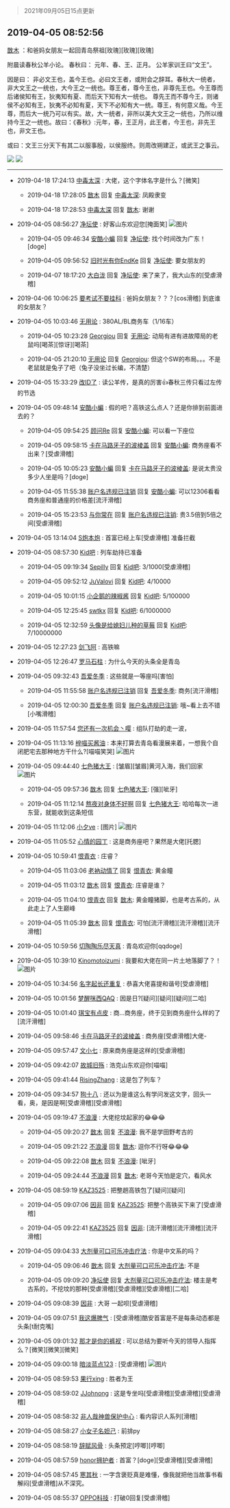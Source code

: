 > 2021年09月05日15点更新
<link rel="stylesheet" href="https://cdn.jsdelivr.net/gh/taotie6/sampleJSON@main/css/photo_show.css">


 ## 2019-04-05 08:52:56 

 [㪚木](https://www.coolapk.com/feed/11084932?shareKey=M2ZjOWNhNzQwNWUwNjEzMTc0YTI~) ：和爸妈女朋友一起回青岛祭祖[玫瑰][玫瑰][玫瑰]

附晨读春秋公羊小论。
春秋曰：
元年、春、王、正月。
公羊家训王曰“文王”。

因是曰：
非必文王也，盖今王也。必曰文王者，或附会之辞耳。春秋大一统者，非大文王之一统也，大今王之一统也。尊王者，尊今王也，非尊先王也<!--break-->。今王尊而后诸侯知有王，狄夷知有夏、而后天下知有大一统也。
尊先王而不尊今王，则诸侯不必知有王，狄夷不必知有夏，天下不必知有大一统。尊王，有何意义哉。今王尊，而后大一统乃可以有实。故，大一统者，非所以美大文王之一统也，乃所以维持今王之一统也。故曰：《春秋》:元年，春，王正月，此王者，今王也，非先王也，非文王也。

或曰：文王三分天下有其二以服事殷，以侯服终。则周改朔建正，或武王之事云。 

<div class="album">
<img class="img-item" src="https://image.coolapk.com/feed/2019/0405/08/1081091_1554425571_0831@3325x2494.jpg" />
<img class="img-item" src="https://image.coolapk.com/feed/2019/0405/08/1081091_1554425573_8804@1080x1104.jpg" />
</div>

 ------- 

- 2019-04-18 17:24:13 [中毒太深](uid=1159927) : 大佬，这个字体名字是什么？[微笑] 

    - 2019-04-18 17:28:05 [㪚木](uid=1081091) 回复 [中毒太深](uid=1159927): 凤殿隶变 

    - 2019-04-18 17:28:53 [中毒太深](uid=1159927) 回复 [㪚木](uid=1081091): 谢谢 

- 2019-04-05 08:56:27 [净坛使](uid=1518317) : 好客山东欢迎您[掩面笑] ![图片](https://image.coolapk.com/feed/2019/0405/08/1518317_1554425785_1428@742x566.jpg)

    - 2019-04-05 09:46:34 [安酷小蝙](uid=1010796) 回复 [净坛使](uid=1518317): 找个时间改为广东！[doge] 

    - 2019-04-05 09:56:52 [旧时光有你EndKe](uid=730697) 回复 [净坛使](uid=1518317): 要女朋友的 

    - 2019-04-07 18:17:20 [大白泷](uid=676873) 回复 [净坛使](uid=1518317): 来了来了，我大山东的[受虐滑稽] 

- 2019-04-06 10:06:25 [要考试不要挂科](uid=1332251) : 爸妈女朋友？？？[cos滑稽]
到底谁的女朋友？ 

- 2019-04-05 10:03:46 [无用论](uid=718653) : 380AL/BL商务车（1/16车） 

    - 2019-04-05 10:23:28 [Georgiou](uid=780327) 回复 [无用论](uid=718653): 动局有进有进故障局的老鼠吗[喝茶][惊讶][喝茶] 

    - 2019-04-05 21:20:10 [无用论](uid=718653) 回复 [Georgiou](uid=780327): 但这个SW的布局。。。不是老鼠就是兔子了吧（兔子没坐过长编，不清楚） 

- 2019-04-05 15:33:29 [改ID了](uid=2025314) : 读公羊传，是真的厉害👍春秋三传只看过左传的节选 

- 2019-04-05 09:48:14 [安酷小蝙](uid=1010796) : 假的吧？高铁这么点人？还是你排到前面进去的？ 

    - 2019-04-05 09:54:25 [顾问Re](uid=886479) 回复 [安酷小蝙](uid=1010796): 可以看一下座位 

    - 2019-04-05 09:58:15 [卡在马路牙子的波棱盖](uid=750489) 回复 [安酷小蝙](uid=1010796): 商务座看不出来？[受虐滑稽] 

    - 2019-04-05 10:05:23 [安酷小蝙](uid=1010796) 回复 [卡在马路牙子的波棱盖](uid=750489): 是说太贵没多少人坐是吗？[doge] 

    - 2019-04-05 11:55:38 [账户名违规已注销](uid=1039732) 回复 [安酷小蝙](uid=1010796): 可以12306看看商务座和普通座的价格差[流汗滑稽] 

    - 2019-04-05 15:23:53 [与你常在](uid=984731) 回复 [账户名违规已注销](uid=1039732): 贵3.5倍到5倍之间[受虐滑稽] 

- 2019-04-05 13:14:04 [S炮本炮](uid=1394623) : 首富已经上车[受虐滑稽]  准备拦截 

- 2019-04-05 08:57:30 [Kid吧](uid=531105) : 列车劫持已准备 

    - 2019-04-05 09:19:34 [Sepilly](uid=1042159) 回复 [Kid吧](uid=531105): 3/1000[受虐滑稽] 

    - 2019-04-05 09:52:12 [JuValovi](uid=1780252) 回复 [Kid吧](uid=531105): 4/10000 

    - 2019-04-05 10:01:15 [小企鹅的辣椒酱](uid=811615) 回复 [Kid吧](uid=531105): 5/100000 

    - 2019-04-05 12:25:45 [swtkx](uid=790461) 回复 [Kid吧](uid=531105): 6/1000000 

    - 2019-04-05 12:32:59 [头像是给媳妇儿种的草莓](uid=937268) 回复 [Kid吧](uid=531105): 7/10000000 

- 2019-04-05 12:27:23 [剑飞阿](uid=1634915) : 高铁嘛 

- 2019-04-05 12:26:47 [罗马石柱](uid=731761) : 为什么今天的头条全是青岛 

- 2019-04-05 09:32:43 [吾爱冬季](uid=853318) : 这些就是一等座吗[害怕] 

    - 2019-04-05 11:55:58 [账户名违规已注销](uid=1039732) 回复 [吾爱冬季](uid=853318): 商务[流汗滑稽] 

    - 2019-04-05 12:00:30 [吾爱冬季](uid=853318) 回复 [账户名违规已注销](uid=1039732): 哦~看上去不错[小嘴滑稽] 

- 2019-04-05 11:57:54 [您还有一次机会丶嘤](uid=1083983) : 组队打劫的走一波， 

- 2019-04-05 11:13:16 [梓喵买酱油](uid=653628) : 本来打算去青岛看漫展来着，一想我个自闭肥宅去那种地方干什么?[喵喵笑哭] ![图片](https://image.coolapk.com/feed/2019/0405/11/653628_1554433994_7574@702x552.jpg)

- 2019-04-05 09:44:40 [七色猪大王](uid=560239) : [皱眉][皱眉]黄河入海，我们回家 ![图片](https://image.coolapk.com/feed/2019/0405/09/560239_1554428678_1797@1080x1920.jpg)

    - 2019-04-05 09:57:36 [㪚木](uid=1081091) 回复 [七色猪大王](uid=560239): [强][呲牙] 

    - 2019-04-05 11:12:14 [熬夜对身体不好啊](uid=1541994) 回复 [七色猪大王](uid=560239): 哈哈每次一进东营，就能收到这条短信 

- 2019-04-05 11:12:06 [小夕ve](uid=562199) : [图片] ![图片](https://image.coolapk.com/feed/2019/0405/11/562199_1554433924_0768@1024x1024.jpg)

- 2019-04-05 11:05:52 [心情的园丁](uid=1728513) : 这是商务座吧？果然是大佬[托腮] 

- 2019-04-05 10:59:41 [恨青衣](uid=1108333) : 庄睿？ 

    - 2019-04-05 11:03:06 [老衲动情了](uid=961051) 回复 [恨青衣](uid=1108333): 黄金瞳 

    - 2019-04-05 11:03:12 [㪚木](uid=1081091) 回复 [恨青衣](uid=1108333): 庄睿是谁？ 

    - 2019-04-05 11:04:10 [恨青衣](uid=1108333) 回复 [㪚木](uid=1081091): 黄金瞳猪脚，也是考古系的，从此走上了人生巅峰 

    - 2019-04-05 11:05:39 [㪚木](uid=1081091) 回复 [恨青衣](uid=1108333): 可怕[流汗滑稽][流汗滑稽][流汗滑稽] 

- 2019-04-05 10:59:56 [切陶陶乐尽天真](uid=737950) : 青岛欢迎你[qqdoge] 

- 2019-04-05 10:39:10 [Kinomotoizumi](uid=1792429) : 我要和大佬在同一片土地落脚了？！ ![图片](https://image.coolapk.com/feed/2019/0405/10/1792429_1554431948_4052@1080x2340.jpg)

- 2019-04-05 10:34:56 [名字起长还重复](uid=485854) : 恭喜大佬喜提和谐号[受虐滑稽] 

- 2019-04-05 10:01:56 [梦醒咪西QAQ](uid=1444673) : 因是日?[疑问][疑问][疑问][二哈] 

- 2019-04-05 10:01:40 [琪宝有点皮](uid=2083094) : 商...商务座，终于见到商务座什么样的了[流汗滑稽] 

- 2019-04-05 09:58:46 [卡在马路牙子的波棱盖](uid=750489) : 商务座[受虐滑稽]大佬- 

- 2019-04-05 09:57:47 [文小七](uid=1641994) : 原来商务座是这样的[受虐滑稽] 

- 2019-04-05 09:42:07 [故城旧殇](uid=930437) : 浩克山东欢迎你[喵喵] 

- 2019-04-05 09:41:44 [RisingZhang](uid=1604642) : 这是包了列车？ 

- 2019-04-05 09:34:57 [狗十八](uid=1812189) : 还以为是谁这么有学问发这文字，回头一看，奥，是因是啊[受虐滑稽][受虐滑稽] 

- 2019-04-05 09:19:47 [不浪漫](uid=1293716) : 大佬挖坟起家的😂😂😂 

    - 2019-04-05 09:20:27 [㪚木](uid=1081091) 回复 [不浪漫](uid=1293716): 我不是学田野考古的 

    - 2019-04-05 09:21:22 [不浪漫](uid=1293716) 回复 [㪚木](uid=1081091): 逗你不行呀😂😂😂 

    - 2019-04-05 09:22:08 [㪚木](uid=1081091) 回复 [不浪漫](uid=1293716): [呲牙] 

    - 2019-04-05 09:24:44 [不浪漫](uid=1293716) 回复 [㪚木](uid=1081091): 老哥今天怕是定穴，看风水 

- 2019-04-05 08:59:19 [KAZ3525](uid=1464297) : 把整趟高铁包了[疑问][疑问] 

    - 2019-04-05 09:07:06 [因非](uid=735855) 回复 [KAZ3525](uid=1464297): 把整个高铁买下来了[受虐滑稽] 

    - 2019-04-05 09:22:41 [KAZ3525](uid=1464297) 回复 [因非](uid=735855): [流汗滑稽][流汗滑稽][流汗滑稽] 

- 2019-04-05 09:04:33 [大剂量可口可乐冲击疗法](uid=1910578) : 你是中文系的吗？ 

    - 2019-04-05 09:06:46 [㪚木](uid=1081091) 回复 [大剂量可口可乐冲击疗法](uid=1910578): 不是 

    - 2019-04-05 09:09:20 [净坛使](uid=1518317) 回复 [大剂量可口可乐冲击疗法](uid=1910578): 楼主是考古系的，不挖坟的那种[受虐滑稽][受虐滑稽][受虐滑稽][二哈] 

- 2019-04-05 09:08:39 [因非](uid=735855) : 大哥 一起呗[受虐滑稽] 

- 2019-04-05 09:07:51 [我这爆脾气](uid=1350902) : [受虐滑稽]酷安首富是不是每条动态都是头条[t耐克嘴] 

- 2019-04-05 09:01:32 [那才是你的裤衩](uid=919263) : 可以总结为要听今天的领导人指挥么？[微笑][微笑][微笑] 

- 2019-04-05 09:00:18 [暗淡蓝点123](uid=1344735) : [受虐滑稽] ![图片](https://image.coolapk.com/feed/2019/0405/09/1344735_1554426016_7413@825x960.jpg)

- 2019-04-05 08:59:53 [果行xing](uid=2409387) : 胜者为王 

- 2019-04-05 08:59:02 [JJohnong](uid=424899) : 这是专坐吗[受虐滑稽][受虐滑稽][受虐滑稽] 

- 2019-04-05 08:58:32 [非人哉神兽保护中心](uid=1708059) : 看内容识人系列[滑稽] 

- 2019-04-05 08:58:27 [小女子名妲己](uid=1397642) : 前排py 

- 2019-04-05 08:58:19 [辞赋风骨](uid=875865) : 头条预定[哼唧][哼唧] 

- 2019-04-05 08:57:59 [honor拥护者](uid=1420434) : 首富？[doge][受虐滑稽][受虐滑稽] 

- 2019-04-05 08:57:45 [寒其秋](uid=1569076) : 一字含褒贬真是难懂，像我就把他当故事书看解闷[受虐滑稽]从不深究。 

- 2019-04-05 08:55:37 [OPPO科技](uid=2281316) : 打破0回复[受虐滑稽] 


